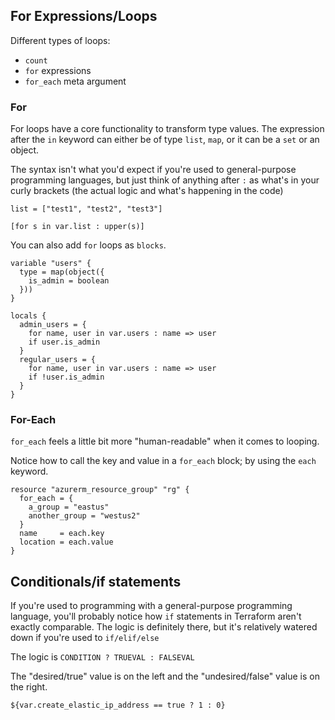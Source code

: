 ## For Expressions/Loops

Different types of loops:
- `count`
- `for` expressions
- `for_each` meta argument

### For
For loops have a core functionality to transform type values. The expression after the `in` keyword can either be of type `list`, `map`, or it can be a `set` or an object.

The syntax isn't what you'd expect if you're used to general-purpose programming languages, but just think of anything after `:` as what's in your curly brackets (the actual logic and what's happening in the code)

```
list = ["test1", "test2", "test3"]

[for s in var.list : upper(s)]
```

You can also add `for` loops as `blocks`.
```
variable "users" {
  type = map(object({
    is_admin = boolean
  }))
}

locals {
  admin_users = {
    for name, user in var.users : name => user
    if user.is_admin
  }
  regular_users = {
    for name, user in var.users : name => user
    if !user.is_admin
  }
}
```

### For-Each
`for_each` feels a little bit more "human-readable" when it comes to looping.

Notice how to call the key and value in a `for_each` block; by using the `each` keyword.

```
resource "azurerm_resource_group" "rg" {
  for_each = {
    a_group = "eastus"
    another_group = "westus2"
  }
  name     = each.key
  location = each.value
}
```


## Conditionals/if statements

If you're used to programming with a general-purpose programming language, you'll probably notice how `if` statements in Terraform aren't exactly comparable. The logic is definitely there, but it's relatively watered down if you're used to `if/elif/else`

The logic is `CONDITION ? TRUEVAL : FALSEVAL`

The "desired/true" value is on the left and the "undesired/false" value is on the right.

```
${var.create_elastic_ip_address == true ? 1 : 0}
```
